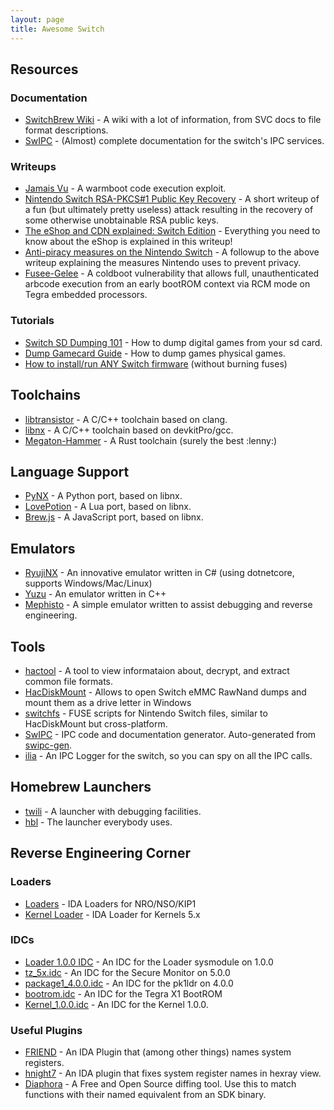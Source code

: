 ```yaml
---
layout: page
title: Awesome Switch
---
```


## Resources

### Documentation

- [SwitchBrew Wiki](http://switchbrew.org) - A wiki with a lot of information, from SVC docs to file format descriptions.
- [SwIPC](http://reswitched.github.io/SwIPC) - (Almost) complete documentation for the switch's IPC services.

### Writeups

- [Jamais Vu](https://www.reddit.com/r/SwitchHacks/comments/7rq0cu/jamais_vu_a_100_trustzone_code_execution_exploit/) - A warmboot code execution exploit.
- [Nintendo Switch RSA-PKCS#1 Public Key Recovery](https://gist.github.com/SciresM/d31aa89f46a8ab18345b56fbeb3cebc9) - A short writeup of a fun (but ultimately pretty useless) attack resulting in the recovery of some otherwise unobtainable RSA public keys.
- [The eShop and CDN explained: Switch Edition](https://www.reddit.com/r/SwitchHacks/comments/759myu/the_eshop_and_cdn_explained_switch_edition/) - Everything you need to know about the eShop is explained in this writeup!
- [Anti-piracy measures on the Nintendo Switch](https://www.reddit.com/r/SwitchHacks/comments/8rxg26/psa_strong_antipiracy_measures_implemented_by/) - A followup to the above writeup explaining the measures Nintendo uses to prevent privacy.
- [Fusee-Gelee](https://github.com/Cease-and-DeSwitch/fusee-launcher/blob/master/report/fusee_gelee.md) - A coldboot vulnerability that allows full, unauthenticated arbcode execution from an early bootROM context via RCM mode on Tegra embedded processors.

### Tutorials

- [Switch SD Dumping 101](https://gist.github.com/khang06/84aabeac507fa99a676d22bb6120cea8) - How to dump digital games from your sd card.
- [Dump Gamecard Guide](https://gist.github.com/AcK77/d879aee6a161f9f440156167d7e228a8) - How to dump games physical games.
- [How to install/run ANY Switch firmware](https://gbatemp.net/threads/how-to-install-run-any-switch-firmware-unofficially-without-burning-any-fuses.507461/) (without burning fuses)

## Toolchains

- [libtransistor](https://github.com/reswitched/libtransistor) - A C/C++ toolchain based on clang.
- [libnx](https://github.com/switchbrew/libnx) - A C/C++ toolchain based on devkitPro/gcc.
- [Megaton-Hammer](https://github.com/megatonhammer/megaton-hammer) - A Rust toolchain (surely the best :lenny:)

## Language Support

- [PyNX](https://github.com/nx-python/PyNX) - A Python port, based on libnx.
- [LovePotion](https://github.com/turtlep/LovePotion/tree/switch) - A Lua port, based on libnx.
- [Brew.js](https://github.com/XorTroll/Brew.js) - A JavaScript port, based on libnx.

## Emulators

- [RyujiNX](https://ryujinx.org/) - An innovative emulator written in C# (using dotnetcore, supports Windows/Mac/Linux)
- [Yuzu](https://yuzu-emu.org/) - An emulator written in C++
- [Mephisto](https://github.com/reswitched/mephisto) - A simple emulator written to assist debugging and reverse engineering.

## Tools

- [hactool](https://github.com/SciresM/hactool) - A tool to view informataion about, decrypt, and extract common file formats.
- [HacDiskMount](https://switchtools.sshnuke.net/) - Allows to open Switch eMMC RawNand dumps and mount them as a drive letter in Windows
- [switchfs](https://github.com/ihaveamac/switchfs) - FUSE scripts for Nintendo Switch files, similar to HacDiskMount but cross-platform.
- [SwIPC](https://github.com/reswitched/swipc) - IPC code and documentation generator. Auto-generated from [swipc-gen](https://github.com/roblabla/swipc-gen).
- [ilia](https://github.com/misson20000/ilia) - An IPC Logger for the switch, so you can spy on all the IPC calls.

## Homebrew Launchers

- [twili](https://github.com/misson20000/twili) - A launcher with debugging facilities.
- [hbl](https://github.com/switchbrew/nx-hbloader) - The launcher everybody uses.

## Reverse Engineering Corner

### Loaders

- [Loaders](https://github.com/reswitched/loaders) - IDA Loaders for NRO/NSO/KIP1
- [Kernel Loader](https://gist.github.com/TuxSH/d276ba73c7858166355a156719b16298) - IDA Loader for Kernels 5.x

### IDCs

- [Loader 1.0.0 IDC](https://gist.github.com/SciresM/5f43d497cac42a095c17dd3e43e656d0) - An IDC for the Loader sysmodule on 1.0.0
- [tz_5x.idc](https://gist.github.com/SciresM/c3377a0a97eefc2c271e9482ec317e77) - An IDC for the Secure Monitor on 5.0.0
- [package1_4.0.0.idc](https://gist.github.com/SciresM/97ba5d5b957fd87fe27d0f3ba0d587f2) - An IDC for the pk1ldr on 4.0.0
- [bootrom.idc](https://twitter.com/q3k/status/988206620005076994) - An IDC for the Tegra X1 BootROM
- [Kernel_1.0.0.idc](https://gist.github.com/roblabla/e1551754d8732d1c8633fcd7c8521a46) - An IDC for the Kernel 1.0.0.

### Useful Plugins

- [FRIEND](https://github.com/alexhude/FRIEND) - An IDA Plugin that (among other things) names system registers.
- [hnight7](https://github.com/xerub/idastuff/blob/master/hnight7.py) - An IDA plugin that fixes system register names in hexray view.
- [Diaphora](https://github.com/joxeankoret/diaphora) - A Free and Open Source diffing tool. Use this to match functions with their named equivalent from an SDK binary.
